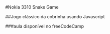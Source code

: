 #Nokia 3310 Snake Game

##Jogo clássico da cobrinha usando Javascript

###aula disponível no freeCodeCamp